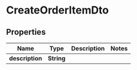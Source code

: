 
# CreateOrderItemDto

## Properties
Name | Type | Description | Notes
------------ | ------------- | ------------- | -------------
**description** | **String** |  | 



